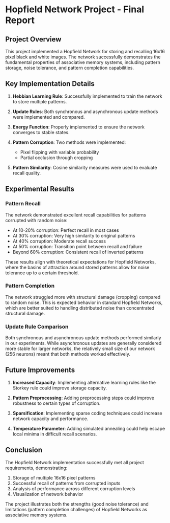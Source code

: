 # Hopfield Network Project - Final Report

## Project Overview

This project implemented a Hopfield Network for storing and recalling 16x16 pixel black and white images. The network successfully demonstrates the fundamental properties of associative memory systems, including pattern storage, noise tolerance, and pattern completion capabilities.

## Key Implementation Details

1. **Hebbian Learning Rule**: Successfully implemented to train the network to store multiple patterns.

2. **Update Rules**: Both synchronous and asynchronous update methods were implemented and compared.

3. **Energy Function**: Properly implemented to ensure the network converges to stable states.

4. **Pattern Corruption**: Two methods were implemented:
   - Pixel flipping with variable probability
   - Partial occlusion through cropping

5. **Pattern Similarity**: Cosine similarity measures were used to evaluate recall quality.

## Experimental Results

### Pattern Recall

The network demonstrated excellent recall capabilities for patterns corrupted with random noise:

- At 10-20% corruption: Perfect recall in most cases
- At 30% corruption: Very high similarity to original patterns
- At 40% corruption: Moderate recall success
- At 50% corruption: Transition point between recall and failure
- Beyond 60% corruption: Consistent recall of inverted patterns

These results align with theoretical expectations for Hopfield Networks, where the basins of attraction around stored patterns allow for noise tolerance up to a certain threshold.

### Pattern Completion

The network struggled more with structural damage (cropping) compared to random noise. This is expected behavior in standard Hopfield Networks, which are better suited to handling distributed noise than concentrated structural damage.

### Update Rule Comparison

Both synchronous and asynchronous update methods performed similarly in our experiments. While asynchronous updates are generally considered more stable for larger networks, the relatively small size of our network (256 neurons) meant that both methods worked effectively.

## Future Improvements

1. **Increased Capacity**: Implementing alternative learning rules like the Storkey rule could improve storage capacity.

2. **Pattern Preprocessing**: Adding preprocessing steps could improve robustness to certain types of corruption.

3. **Sparsification**: Implementing sparse coding techniques could increase network capacity and performance.

4. **Temperature Parameter**: Adding simulated annealing could help escape local minima in difficult recall scenarios.

## Conclusion

The Hopfield Network implementation successfully met all project requirements, demonstrating:

1. Storage of multiple 16x16 pixel patterns
2. Successful recall of patterns from corrupted inputs
3. Analysis of performance across different corruption levels
4. Visualization of network behavior

The project illustrates both the strengths (good noise tolerance) and limitations (pattern completion challenges) of Hopfield Networks as associative memory systems.
